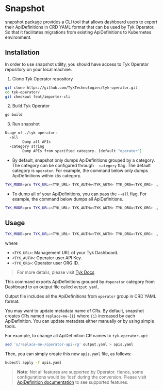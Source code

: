 # Snapshot

snapshot package provides a CLI tool that allows dashboard users to export their 
ApiDefinitions in CRD YAML format that can be used by Tyk Operator. So that it 
facilitates migrations from existing ApiDefinitions to Kubernetes environment.

## Installation

In order to use snapshot utility, you should have access to Tyk Operator repository
on your local machine.

1. Clone Tyk Operator repository
```bash
git clone https://github.com/TykTechnologies/tyk-operator.git
cd tyk-operator/
git checkout feat/importer-cli
```

2. Build Tyk Operator
```bash
go build
```

3. Run snapshot

```bash
Usage of ./tyk-operator:
  -all
        Dump all APIs
  -category string
        Dump APIs from specified category. (default "operator")
```

- By default, snapshot only dumps ApiDefinitions grouped by a category. The category
can be configured through `--category` flag. The default category is `operator`.
For example, the command below only dumps ApiDefinitions within `k8s` category.
```bash
TYK_MODE=pro TYK_URL=<TYK_URL> TYK_AUTH=<TYK_AUTH> TYK_ORG=<TYK_ORG> ./tyk-operator --snapshot output.yaml --category k8s
```

- To dump all of your ApiDefinitions, you can pass the `--all` flag.
For example, the command below dumps all ApiDefinitions.
```bash
TYK_MODE=pro TYK_URL=<TYK_URL> TYK_AUTH=<TYK_AUTH> TYK_ORG=<TYK_ORG> ./tyk-operator --snapshot output.yaml --all
```

## Usage

```bash
TYK_MODE=pro TYK_URL=<TYK_URL> TYK_AUTH=<TYK_AUTH> TYK_ORG=<TYK_ORG> ./tyk-operator --snapshot output.yaml
```
where

- `<TYK_URL>`: Management URL of your Tyk Dashboard.
- `<TYK_AUTH>`: Operator user API Key.
- `<TYK_ORG>`: Operator user ORG ID.

> For more details, please visit [Tyk Docs](https://tyk.io/docs/tyk-stack/tyk-operator/installing-tyk-operator/#tyk-self-managed-hybrid).

This command exports ApiDefinitions grouped by `#operator` category from Dashboard 
to an output file called `output.yaml`.

Output file includes all the ApiDefinitions from `operator` group in CRD YAML format.

You may want to update metadata name of CRs. By default, snapshot creates CRs named 
`replace-me-{i}` where `{i}` increased by each ApiDefinition. You can update 
metadata either manually or by using simple tools.

For example, to change all ApiDefinition CR names to `tyk-operator-api`:
```bash
sed 's/replace-me-/operator-api-/g' output.yaml > apis.yaml
```

Then, you can simply create this new `apis.yaml` file, as follows:
```bash
kubectl apply -f apis.yaml
```

> **Note:** Not all features are supported by Operator. Hence, some configurations would be 
‘lost’ during the conversion. Please visit [ApiDefinition documentation](https://github.com/TykTechnologies/tyk-operator/blob/master/docs/api_definitions.md)
to see supported features.
